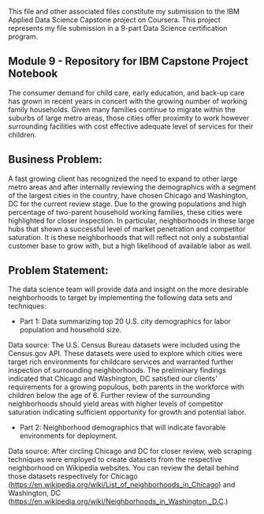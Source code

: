 
This file and other associated files constitute my submission to the IBM Applied Data Science Capstone project on Coursera.  This project represents my file submission in a 9-part Data Science certification program.  

## Module 9 - Repository for IBM Capstone Project Notebook 

The consumer demand for child care, early education, and back-up care has grown in recent years in concert with the growing number of working family households.  Given many families continue to migrate within the suburbs of large metro areas, those cities offer proximity to work however surrounding facilities with cost effective adequate level of services for their children.  

## Business Problem:

A fast growing client has recognized the need to expand to other large metro areas and after internally reviewing the demographics with a segment of the largest cities in the country, have chosen Chicago and Washington, DC for the current review stage.  Due to the growing populations and high percentage of two-parent household working families, these cities were highlighted for closer inspection.  In particular, neighborhoods in these large hubs that shown a successful level of market penetration and competitor saturation. It is these neighborhoods that will reflect not only a substantial customer base to grow with, but a high likelihood of available labor as well.  

## Problem Statement:

The data science team will provide data and insight on the more desirable neighborhoods to target by implementing the following data sets and techniques:

- Part 1:  Data summarizing top 20 U.S. city demographics for labor population and household size.

Data source: The U.S. Census Bureau datasets were included using the Census.gov API.  These datasets were used to explore which cities were target rich environments for childcare services and warranted further inspection of surrounding neighborhoods.  The preliminary findings indicated that Chicago and Washington, DC satisfied our clients' requirements for a growing populous, both parents in the workforce with children below the age of 6.  Further review of the surrounding neighborhoods should yield areas with higher levels of competitor saturation indicating sufficient opportunity for growth and potential labor. 

- Part 2:  Neighborhood demographics that will indicate favorable environments for deployment.

Data source: After circling Chicago and DC for closer review, web scraping techniques were employed to create datasets from the respective neighborhood on Wikipedia websites.   You can review the detail behind those datasets respectively for Chicago (https://en.wikipedia.org/wiki/List_of_neighborhoods_in_Chicago) and Washington, DC (https://en.wikipedia.org/wiki/Neighborhoods_in_Washington,_D.C.)


